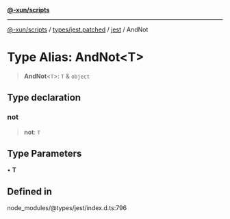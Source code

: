 [**@-xun/scripts**](../../../../../README.md)

***

[@-xun/scripts](../../../../../README.md) / [types/jest.patched](../../../README.md) / [jest](../README.md) / AndNot

# Type Alias: AndNot\<T\>

> **AndNot**\<`T`\>: `T` & `object`

## Type declaration

### not

> **not**: `T`

## Type Parameters

• **T**

## Defined in

node\_modules/@types/jest/index.d.ts:796
